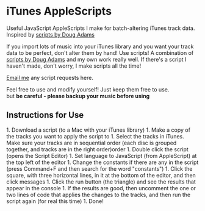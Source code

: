 # iTunes AppleScripts
Useful JavaScript AppleScripts I make for batch-altering iTunes track data. Inspired by [scripts by Doug Adams](http://dougscripts.com/itunes/index.php)

If you import lots of music into your iTunes library and you want your track data to be perfect, don't alter them by hand! Use scripts! A combination of [scripts by Doug Adams](http://dougscripts.com/itunes/index.php) and my own work really well. If there's a script I haven't made, don't worry, I make scripts all the time! 

[Email me](mailto:dylanchongit@gmail.com?Subject=iTunes%20AppleScripts%3A) any script requests here.

Feel free to use and modify yourself! Just keep them free to use.<br>
but **be careful - please backup your music before using**

<h2> Instructions for Use </h2>
1. Download a script (to a Mac with your iTunes library)
1. Make a copy of the tracks you want to apply the script to
1. Select the tracks in iTunes. Make sure your tracks are in sequential order (each disc is grouped together, and tracks are in the right order)order
1. Double click the script (opens the Script Editor)
1. Set language to JavaScript (from AppleScript) at the top left of the editor
1. Change the constants if there are any in the script (press Command+F and then search for the word "constants")
1. Click the square, with three horizontal lines, in it at the bottom of the editor, and then click messages
1. Click the run button (the triangle) and see the results that appear in the console
1. If the results are good, then uncomment the one or two lines of code that applies the changes to the tracks, and then run the script again (for real this time)
1. Done!

